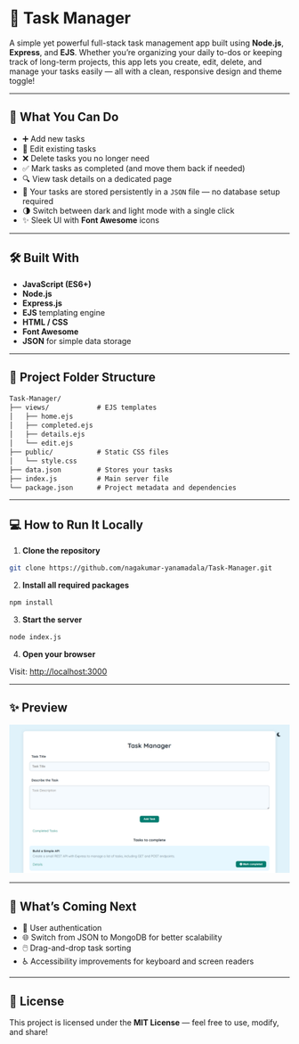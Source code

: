 # 📝 Task Manager

A simple yet powerful full-stack task management app built using **Node.js**, **Express**, and **EJS**. Whether you’re organizing your daily to-dos or keeping track of long-term projects, this app lets you create, edit, delete, and manage your tasks easily — all with a clean, responsive design and theme toggle!

---

## 🚀 What You Can Do

- ➕ Add new tasks
- 📝 Edit existing tasks
- ❌ Delete tasks you no longer need
- ✅ Mark tasks as completed (and move them back if needed)
- 🔍 View task details on a dedicated page
- 💾 Your tasks are stored persistently in a `JSON` file — no database setup required
- 🌗 Switch between dark and light mode with a single click
- ✨ Sleek UI with **Font Awesome** icons

---

## 🛠 Built With

- **JavaScript (ES6+)**
- **Node.js**
- **Express.js**
- **EJS** templating engine
- **HTML / CSS**
- **Font Awesome**
- **JSON** for simple data storage

---

## 📁 Project Folder Structure

```
Task-Manager/
├── views/            # EJS templates
│   ├── home.ejs
│   ├── completed.ejs
│   ├── details.ejs
│   └── edit.ejs
├── public/           # Static CSS files
│   └── style.css
├── data.json         # Stores your tasks
├── index.js          # Main server file
└── package.json      # Project metadata and dependencies
```

---

## 💻 How to Run It Locally

1. **Clone the repository**

```bash
git clone https://github.com/nagakumar-yanamadala/Task-Manager.git
```

2. **Install all required packages**

```bash
npm install
```

3. **Start the server**

```bash
node index.js
```

4. **Open your browser**

Visit: [http://localhost:3000](http://localhost:3000)

---

## ✨ Preview

![Task Manager Screenshot](./assets/screenshot.png)

---

## 🧠 What’s Coming Next

- 🔐 User authentication
- 🌐 Switch from JSON to MongoDB for better scalability
- 🖱️ Drag-and-drop task sorting
- ♿ Accessibility improvements for keyboard and screen readers

---

## 📄 License

This project is licensed under the **MIT License** — feel free to use, modify, and share!
